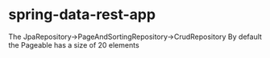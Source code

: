 # spring-data-rest-app

The JpaRepository->PageAndSortingRepository->CrudRepository
By default the Pageable has a size of 20 elements
